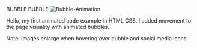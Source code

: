 BUBBLE BUBBLE
![Bubble-Animation](https://user-images.githubusercontent.com/60434493/157757628-11f357ac-b47d-46dc-a2aa-7772efa147c5.PNG)

Hello, my first animated code example in HTML CSS. I added movement to the page visuality with animated bubbles.

Note: Images enlarge when hovering over bubble and social media icons
